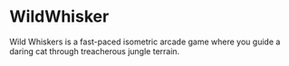 # WildWhisker
Wild Whiskers is a fast-paced isometric arcade game where you guide a daring cat through treacherous jungle terrain.
